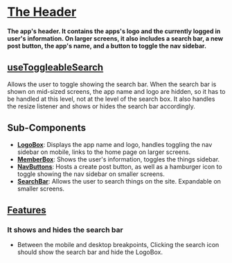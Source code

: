 # [The Header](Header.tsx)

**The app's header. It contains the apps's logo and the currently logged in user's information. On larger screens, it also includes a search bar, a new post button, the app's name, and a button to toggle the nav sidebar.**

## [useToggleableSearch](useToggleableSearch.ts)

Allows the user to toggle showing the search bar. When the search bar is shown on mid-sized screens, the app name and logo are hidden, so it has to be handled at this level, not at the level of the search box. It also handles the resize listener and shows or hides the search bar accordingly.

## Sub-Components

- **[LogoBox](LogoBox/readme.md)**: Displays the app name and logo, handles toggling the nav sidebar on mobile, links to the home page on larger screens.
- **[MemberBox](MemberBox/readme.md)**: Shows the user's information, toggles the things sidebar.
- **[NavButtons](NavButtons/readme.md)**: Hosts a create post button, as well as a hamburger icon to toggle showing the nav sidebar on smaller screens.
- **[SearchBar](SearchBar/readme.md)**: Allows the user to search things on the site. Expandable on smaller screens.

## [Features](Header.test.tsx)

### It shows and hides the search bar

- Between the mobile and desktop breakpoints, Clicking the search icon should show the search bar and hide the LogoBox.
